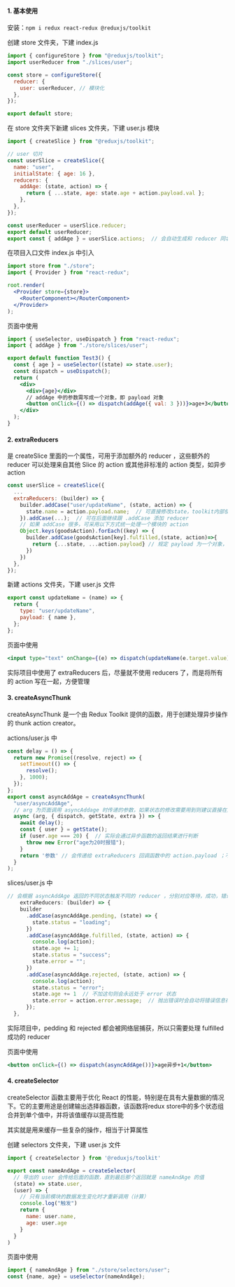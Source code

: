 #### 1. 基本使用

安装：`npm i redux react-redux @reduxjs/toolkit`

创建 store 文件夹，下建 index.js

```jsx
import { configureStore } from "@reduxjs/toolkit";
import userReducer from "./slices/user";

const store = configureStore({
  reducer: {
    user: userReducer, // 模块化
  },
});

export default store;
```

在 store 文件夹下新建 slices 文件夹，下建 user.js 模块

```jsx
import { createSlice } from "@reduxjs/toolkit";

// user 切片
const userSlice = createSlice({
  name: "user",
  initialState: { age: 16 },
  reducers: {
    addAge: (state, action) => {
      return { ...state, age: state.age + action.payload.val };
    },
  },
});

const userReducer = userSlice.reducer;
export default userReducer;
export const { addAge } = userSlice.actions;  // 会自动生成和 reducer 同名的 action
```

在项目入口文件 index.js 中引入

```jsx
import store from "./store";
import { Provider } from "react-redux";

root.render(
  <Provider store={store}>
    <RouterComponent></RouterComponent>
  </Provider>
);
```

页面中使用

```jsx
import { useSelector, useDispatch } from "react-redux";
import { addAge } from "./store/slices/user";

export default function Test3() {
  const { age } = useSelector((state) => state.user);
  const dispatch = useDispatch();
  return (
    <div>
      <div>{age}</div>
      // addAge 中的参数需写成一个对象，即 payload 对象
      <button onClick={() => dispatch(addAge({ val: 3 }))}>age+3</button>
    </div>
  );
}
```



#### 2. extraReducers

是 createSlice 里面的一个属性，可用于添加额外的 reducer ，这些额外的 reducer 可以处理来自其他 Slice 的 action 或其他非标准的 action 类型，如异步 action 

```jsx
const userSlice = createSlice({
  ...
  extraReducers: (builder) => {
    builder.addCase("user/updateName", (state, action) => {
      state.name = action.payload.name;  // 可直接修改state，toolkit内部使用了immer库
    }).addCase(...);  // 可在后面继续跟 .addCase 添加 reducer
    // 如果 addCase 很多，可采用以下方式统一处理一个模块的 action 
    Object.keys(goodsAction).forEach((key) => {
      builder.addCase(goodsAction[key].fulfilled,(state, action)=>{
        return {...state, ...action.payload} // 规定 payload 为一个对象，值就是要修改的状态
      })
    })
  },
});
```

新建 actions 文件夹，下建 user.js 文件

```jsx
export const updateName = (name) => {
  return {
    type: "user/updateName",
    payload: { name },
  };
};
```

页面中使用

```jsx
<input type="text" onChange={(e) => dispatch(updateName(e.target.value))} />
```

实际项目中使用了 extraReducers 后，尽量就不使用 reducers 了，而是将所有的 action 写在一起，方便管理



#### 3. createAsyncThunk

createAsyncThunk 是一个由 Redux Toolkit 提供的函数，用于创建处理异步操作的 thunk action creator。

actions/user.js 中

```jsx
const delay = () => {
  return new Promise((resolve, reject) => {
    setTimeout(() => {
      resolve();
    }, 1000);
  });
};
export const asyncAddAge = createAsyncThunk(
  "user/asyncAddAge",
  // arg 为页面调用 asyncAddage 时传递的参数，如果状态的修改需要用到则建议直接在这里 dispatch ，页面使用时直接调用该函数即可
  async (arg, { dispatch, getState, extra }) => {
    await delay();
    const { user } = getState();
    if (user.age === 20) {  // 实际会通过异步函数的返回结果进行判断
      throw new Error("age为20时报错");
    }
    return '参数' // 会传递给 extraReducers 回调函数中的 action.payload ；不需要返回 type ，会自动生成
  }
);
```

slices/user.js 中

```jsx
// 会根据 asyncAddAge 返回的不同状态触发不同的 reducer ，分别对应等待，成功，错误
	extraReducers: (builder) => {
    builder
      .addCase(asyncAddAge.pending, (state) => {
        state.status = "loading";
      })
      .addCase(asyncAddAge.fulfilled, (state, action) => {
        console.log(action);
        state.age += 1;
        state.status = "success";
        state.error = "";
      })
      .addCase(asyncAddAge.rejected, (state, action) => {
        console.log(action);
        state.status = "error";
        state.age += 1  // 不加这句则会永远处于 error 状态
        state.error = action.error.message;  // 抛出错误时会自动将错误信息存到这里
      });
  },
```

实际项目中，pedding 和 rejected 都会被网络层捕获，所以只需要处理 fulfilled 成功的 reducer 

页面中使用

```jsx
<button onClick={() => dispatch(asyncAddAge())}>age异步+1</button>
```



#### 4. createSelector

createSelector 函数主要用于优化 React 的性能，特别是在具有大量数据的情况下。它的主要用途是创建输出选择器函数，该函数将redux store中的多个状态组合并到单个值中，并将该值缓存以提高性能

其实就是用来缓存一些复杂的操作，相当于计算属性

创建 selectors 文件夹，下建 user.js 文件

```jsx
import { createSelector } from '@reduxjs/toolkit'

export const nameAndAge = createSelector(
  // 导出的 user 会传给后面的函数，直到最后那个返回就是 nameAndAge 的值
  (state) => state.user,
  (user) => {
    // 只有当前模块的数据发生变化时才重新调用（计算）
    console.log("触发")
    return {
      name: user.name,
      age: user.age
    }
  }
)
```

页面中使用

```jsx
import { nameAndAge } from "./store/selectors/user";
const {name, age} = useSelector(nameAndAge);
```




